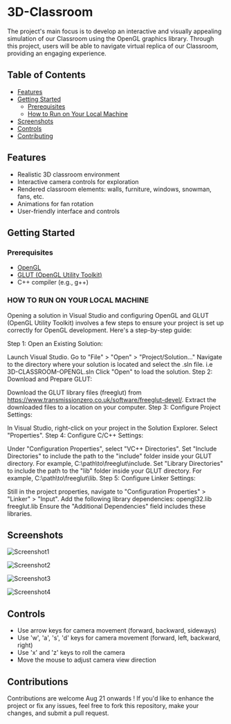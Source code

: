 # 3D-Classroom
The project's main focus is to develop an interactive and visually appealing simulation of our Classroom using the OpenGL graphics library. Through this project, users will be able to navigate virtual replica of our Classroom, providing  an engaging experience.
## Table of Contents

- [Features](#features)
- [Getting Started](#getting-started)
  - [Prerequisites](#prerequisites)
  - [How to Run on Your Local Machine](#HOW-TO-RUN-ON-YOUR-LOCAL-MACHINE)
- [Screenshots](#screenshots)
- [Controls](#controls)
- [Contributing](#contributing)

## Features

- Realistic 3D classroom environment
- Interactive camera controls for exploration
- Rendered classroom elements: walls, furniture, windows, snowman, fans, etc.
- Animations for fan rotation
- User-friendly interface and controls
  
## Getting Started
### Prerequisites

- [OpenGL](https://www.opengl.org/)
- [GLUT (OpenGL Utility Toolkit)](https://www.opengl.org/resources/libraries/glut/)
- C++ compiler (e.g., g++)
  
### HOW TO RUN ON YOUR LOCAL MACHINE
Opening a solution in Visual Studio and configuring OpenGL and GLUT (OpenGL Utility Toolkit) involves a few steps to ensure your project is set up correctly for OpenGL development. Here's a step-by-step guide:

Step 1: Open an Existing Solution:

Launch Visual Studio.
Go to "File" > "Open" > "Project/Solution..."
Navigate to the directory where your solution is located and select the .sln file.
i.e 3D-CLASSROOM-OPENGL.sln
Click "Open" to load the solution.
Step 2: Download and Prepare GLUT:

Download the GLUT library files (freeglut) from https://www.transmissionzero.co.uk/software/freeglut-devel/.
Extract the downloaded files to a location on your computer.
Step 3: Configure Project Settings:

In Visual Studio, right-click on your project in the Solution Explorer.
Select "Properties".
Step 4: Configure C/C++ Settings:

Under "Configuration Properties", select "VC++ Directories".
Set "Include Directories" to include the path to the "include" folder inside your GLUT directory. For example, C:\path\to\freeglut\include.
Set "Library Directories" to include the path to the "lib" folder inside your GLUT directory. For example, C:\path\to\freeglut\lib.
Step 5: Configure Linker Settings:

Still in the project properties, navigate to "Configuration Properties" > "Linker" > "Input".
Add the following library dependencies:
opengl32.lib
freeglut.lib
Ensure the "Additional Dependencies" field includes these libraries.

## Screenshots
![Screenshot1](https://github.com/bishramacharya/3D-Classroom/blob/main/screenshots/project.PNG)

![Screenshot2](https://github.com/bishramacharya/3D-Classroom/blob/main/screenshots/project2.PNG)

![Screenshot3](https://github.com/bishramacharya/3D-Classroom/blob/main/screenshots/project3.PNG)

![Screenshot4](https://github.com/bishramacharya/3D-Classroom/blob/main/screenshots/project4.PNG)
## Controls 
* Use arrow keys for camera movement (forward, backward, sideways)
* Use 'w', 'a', 's', 'd' keys for camera movement (forward, left, backward, right)
* Use 'x' and 'z' keys to roll the camera
* Move the mouse to adjust camera view direction

## Contributions
Contributions are welcome Aug 21 onwards ! If you'd like to enhance the project or fix any issues, feel free to fork this repository, make your changes, and submit a pull request.
